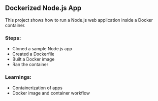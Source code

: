 ## Dockerized Node.js App

This project shows how to run a Node.js web application inside a Docker container.

### Steps:
- Cloned a sample Node.js app
- Created a Dockerfile
- Built a Docker image
- Ran the container

### Learnings:
- Containerization of apps
- Docker image and container workflow